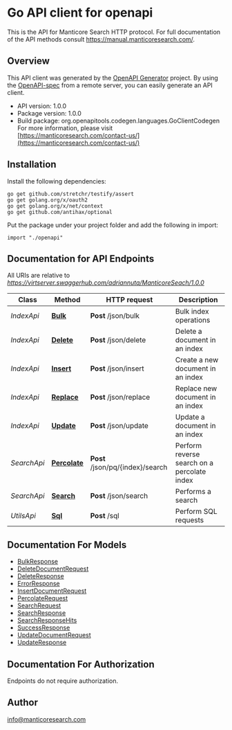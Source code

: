 # Go API client for openapi

This is the API for Manticore Search HTTP protocol.
For full documentation of the API methods consult https://manual.manticoresearch.com/.


## Overview
This API client was generated by the [OpenAPI Generator](https://openapi-generator.tech) project.  By using the [OpenAPI-spec](https://www.openapis.org/) from a remote server, you can easily generate an API client.

- API version: 1.0.0
- Package version: 1.0.0
- Build package: org.openapitools.codegen.languages.GoClientCodegen
For more information, please visit [https://manticoresearch.com/contact-us/](https://manticoresearch.com/contact-us/)

## Installation

Install the following dependencies:

```shell
go get github.com/stretchr/testify/assert
go get golang.org/x/oauth2
go get golang.org/x/net/context
go get github.com/antihax/optional
```

Put the package under your project folder and add the following in import:

```golang
import "./openapi"
```

## Documentation for API Endpoints

All URIs are relative to *https://virtserver.swaggerhub.com/adriannuta/ManticoreSeach/1.0.0*

Class | Method | HTTP request | Description
------------ | ------------- | ------------- | -------------
*IndexApi* | [**Bulk**](docs/IndexApi.md#bulk) | **Post** /json/bulk | Bulk index operations
*IndexApi* | [**Delete**](docs/IndexApi.md#delete) | **Post** /json/delete | Delete a document in an index
*IndexApi* | [**Insert**](docs/IndexApi.md#insert) | **Post** /json/insert | Create a new document in an index
*IndexApi* | [**Replace**](docs/IndexApi.md#replace) | **Post** /json/replace | Replace new document in an index
*IndexApi* | [**Update**](docs/IndexApi.md#update) | **Post** /json/update | Update a document in an index
*SearchApi* | [**Percolate**](docs/SearchApi.md#percolate) | **Post** /json/pq/{index}/search | Perform reverse search on a percolate index
*SearchApi* | [**Search**](docs/SearchApi.md#search) | **Post** /json/search | Performs a search
*UtilsApi* | [**Sql**](docs/UtilsApi.md#sql) | **Post** /sql | Perform SQL requests


## Documentation For Models

 - [BulkResponse](docs/BulkResponse.md)
 - [DeleteDocumentRequest](docs/DeleteDocumentRequest.md)
 - [DeleteResponse](docs/DeleteResponse.md)
 - [ErrorResponse](docs/ErrorResponse.md)
 - [InsertDocumentRequest](docs/InsertDocumentRequest.md)
 - [PercolateRequest](docs/PercolateRequest.md)
 - [SearchRequest](docs/SearchRequest.md)
 - [SearchResponse](docs/SearchResponse.md)
 - [SearchResponseHits](docs/SearchResponseHits.md)
 - [SuccessResponse](docs/SuccessResponse.md)
 - [UpdateDocumentRequest](docs/UpdateDocumentRequest.md)
 - [UpdateResponse](docs/UpdateResponse.md)


## Documentation For Authorization

 Endpoints do not require authorization.



## Author

info@manticoresearch.com

